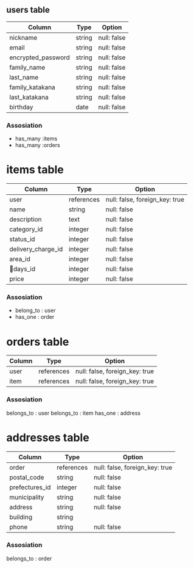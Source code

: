 ## users table
|Column|Type|Option|
|------|----|------|
|nickname|string|null: false|
|email|string|null: false|
|encrypted_password|string|null: false|
|family_name|string|null: false|
|last_name|string|null: false|
|family_katakana|string|null: false|
|last_katakana|string|null: false|
|birthday|date|null: false|


### Assosiation
- has_many :items
- has_many :orders



# items table
|Column|Type|Option|
|------|----|------|
|user|references|null: false, foreign_key: true|
|name|string|null: false|
|description|text|null: false|
|category_id|integer|null: false|
|status_id|integer|null: false|
|delivery_charge_id|integer|null: false|
|area_id|integer|null: false|
|days_id|integer|null: false|
|price|integer|null: false|


### Assosiation
- belong_to : user
- has_one : order







# orders table
|Column|Type|Option|
|------|----|------|
|user|references|null: false, foreign_key: true|
|item|references|null: false, foreign_key: true|


### Assosiation
belongs_to : user
belongs_to : item
has_one : address





# addresses table
|Column|Type|Option|
|------|----|------|
|order|references|null: false, foreign_key: true|
|postal_code|string|null: false|
|prefectures_id|integer|null: false|
|municipality|string|null: false|
|address|string|null: false|
|building|string|
|phone|string|null: false|

### Assosiation
belongs_to : order

